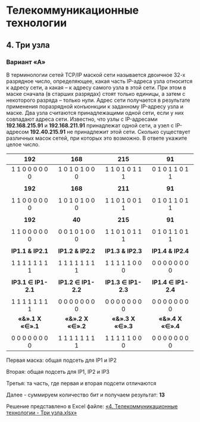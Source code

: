 # Телекоммуникационные технологии

## 4. Три узла

### Вариант «А»

В терминологии сетей TCP/IP маской сети называется двоичное 32-х разрядное число, определяющее, какая часть IP-адреса узла относится к адресу сети, а какая – к адресу самого узла в этой сети. При этом в маске сначала (в старших разрядах) стоят только единицы, а затем с некоторого разряда – только нули. Адрес сети получается в результате применения поразрядной конъюнкции к заданному IP-адресу узла и маске. Два узла считаются принадлежащими одной сети, если у них совпадают адреса сети.
Известно, что узлы с IP-адресами **192.168.215.91** и **192.168.211.91** принадлежат одной сети, а узел с IP-адресом **192.40.215.91** не принадлежит этой сети. Сколько существует различных масок сетей, при которых это возможно. В ответе укажите целое число.

| **192**             | **168**             | **215**             | **91**              |
|:---------------:|:---------------:|:---------------:|:---------------:|
| 1	1	0	0	0	0	0	0 | 1	0	1	0	1	0	0	0 | 1	1	0	1	0	1	1	1 | 0	1	0	1	1	0	1	1 |
|                 |                 |                 |                 |
| **192**             | **168**             | **211**             | **91**              |
|                 |                 |                 |                 |
| 1	1	0	0	0	0	0	0 | 1	0	1	0	1	0	0	0 | 1	1	0	1	0	0	1	1 | 0	1	0	1	1	0	1	1 |
|                 |                 |                 |                 |
| **192**             | **40**              | **215**             | **91**              |
|                 |                 |                 |                 |
| 1	1	0	0	0	0	0	0 | 0	0	1	0	1	0	0	0 | 1	1	0	1	0	1	1	1 | 0	1	0	1	1	0	1	1 |
|                 |                 |                 |                 |
|**IP1.1 & IP2.1**   | **IP1.2 & IP2.2**   | **IP1.3 & IP2.3**   | **IP1.4 & IP2.4**   |
|                 |                 |                 |                 |
| 1	1	1	1	1	1	1	1 | 1	1	1	1	1	1	1	1 | 1	1	1	1	1	0	0	0 | 0	0	0	0	0	0	0	0 |
|                 |                 |                 |                 |
| **IP3.1 ∈ IP1-2.1** | **IP1.2 ∈ IP1-2.2** | **IP1.3 ∈ IP1-2.3** | **IP1.4 ∈ IP1-2.4** |
|                 |                 |                 |                 |
| 1	1	1	1	1	1	1	1 | 0	0	0	0	0	0	0	0 | 0	0	0	0	0	0	0	0 | 0	0	0	0	0	0	0	0 |
| **«&».1 X «∈».1**   | **«&».2 X «∈».2**  | **«&».3 X «∈».3**  | **«&».4 X «∈».4**   |
|                 |                 |                 |                 |
| 0 0 0 0 0 0 0 0 | 1	1	1	1	1	1	1	1 | 1	1	1	1	1	0	0	0 | 0	0	0	0	0	0	0	0 |

Первая маска: общая подсеть для IP1 и IP2

Вторая: общая подсеть для IP1, IP2 и IP3

Третья: та часть, где первая и вторая подсети отличаются

Далее - суммируем количество бит и получаем результат: **13**

Решение представлено в Excel файле: [«4. Телекоммуникационные технологии - Три узла.xlsx»](4.%20Телекоммуникационные%20технологии%20-%20Три%20узла.xlsx) 

